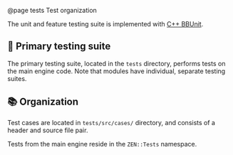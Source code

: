 @page tests Test organization

The unit and feature testing suite is implemented with [C++ BBUnit](https://github.com/markhj/cpp-bbunit).

## 📘 Primary testing suite

The primary testing suite, located in the ``tests`` directory, performs tests on the main engine code.
Note that modules have individual, separate testing suites.

## 📚 Organization

Test cases are located in ``tests/src/cases/`` directory, and consists of a header and source file pair.

Tests from the main engine reside in the ``ZEN::Tests`` namespace.

